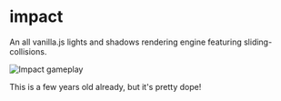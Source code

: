 # impact
An all vanilla.js lights and shadows rendering engine featuring sliding-collisions. 

![Impact gameplay](https://thumbs.gfycat.com/UnderstatedSelfishGrayreefshark-size_restricted.gif)

This is a few years old already, but it's pretty dope!
